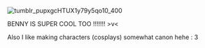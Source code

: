 ![tumblr_pupxgcHTUX1y79y5qo10_400](https://github.com/user-attachments/assets/2111d557-8293-4cf0-8812-01c9f1a2270d)




BENNY IS SUPER COOL TOO !!!!!!! >v<

Also I like making characters (cosplays) somewhat canon hehe : 3

